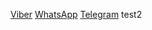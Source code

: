 [Viber](viber://chat?number=375333221854)
[WhatsApp](whatsapp://send?phone=375296668011)
[Telegram](tg://resolve?domain=PharmBonusHelp)
test2
